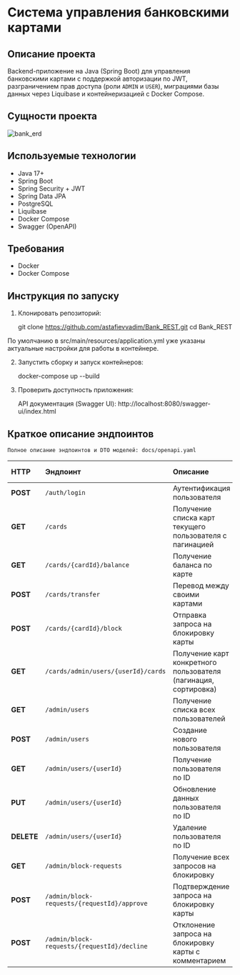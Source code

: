 # Система управления банковскими картами

## Описание проекта

Backend-приложение на Java (Spring Boot) для управления банковскими картами с поддержкой авторизации по JWT, разграничением прав доступа (роли `ADMIN` и `USER`), миграциями базы данных через Liquibase и контейнеризацией с Docker Compose.

## Сущности проекта

![bank_erd](https://github.com/user-attachments/assets/2e8c3110-97aa-422d-b9ac-64005c9f8b4f)

## Используемые технологии

- Java 17+
- Spring Boot
- Spring Security + JWT
- Spring Data JPA
- PostgreSQL
- Liquibase
- Docker Compose
- Swagger (OpenAPI)

## Требования

- Docker
- Docker Compose

## Инструкция по запуску

1. Клонировать репозиторий:

   git clone https://github.com/astafievvadim/Bank_REST.git
   cd Bank_REST
   
По умолчанию в src/main/resources/application.yml уже указаны актуальные настройки для работы в контейнере.

2. Запустить сборку и запуск контейнеров:

    docker-compose up --build

3. Проверить доступность приложения:

    API документация (Swagger UI): http://localhost:8080/swagger-ui/index.html

## Краткое описание эндпоинтов

    Полное описание эндпоинтов и DTO моделей: docs/openapi.yaml

| HTTP       | Эндпоинт                                    | Описание                                                        | Роль доступа |
| :--------- | :------------------------------------------ | :-------------------------------------------------------------- | :----------- |
| **POST**   | `/auth/login`                               | Аутентификация пользователя                                     | Открытый     |
| **GET**    | `/cards`                                    | Получение списка карт текущего пользователя с пагинацией        | USER         |
| **GET**    | `/cards/{cardId}/balance`                   | Получение баланса по карте                                      | USER         |
| **POST**   | `/cards/transfer`                           | Перевод между своими картами                                    | USER         |
| **POST**   | `/cards/{cardId}/block`                     | Отправка запроса на блокировку карты                            | USER         |
| **GET**    | `/cards/admin/users/{userId}/cards`         | Получение карт конкретного пользователя (пагинация, сортировка) | ADMIN        |
| **GET**    | `/admin/users`                              | Получение списка всех пользователей                             | ADMIN        |
| **POST**   | `/admin/users`                              | Создание нового пользователя                                    | ADMIN        |
| **GET**    | `/admin/users/{userId}`                     | Получение пользователя по ID                                    | ADMIN        |
| **PUT**    | `/admin/users/{userId}`                     | Обновление данных пользователя по ID                            | ADMIN        |
| **DELETE** | `/admin/users/{userId}`                     | Удаление пользователя по ID                                     | ADMIN        |
| **GET**    | `/admin/block-requests`                     | Получение всех запросов на блокировку                           | ADMIN        |
| **POST**   | `/admin/block-requests/{requestId}/approve` | Подтверждение запроса на блокировку карты                       | ADMIN        |
| **POST**   | `/admin/block-requests/{requestId}/decline` | Отклонение запроса на блокировку карты с комментарием           | ADMIN        |
